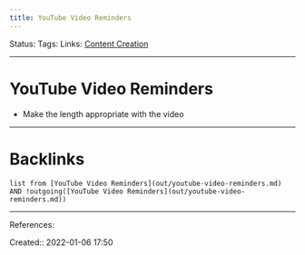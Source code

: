 ```yaml
---
title: YouTube Video Reminders
---
```

Status: 
Tags: 
Links: [Content Creation](out/content-creation.md)
___
# YouTube Video Reminders
- Make the length appropriate with the video
___
# Backlinks
```dataview
list from [YouTube Video Reminders](out/youtube-video-reminders.md) AND !outgoing([YouTube Video Reminders](out/youtube-video-reminders.md))
```
___
References:

Created:: 2022-01-06 17:50
